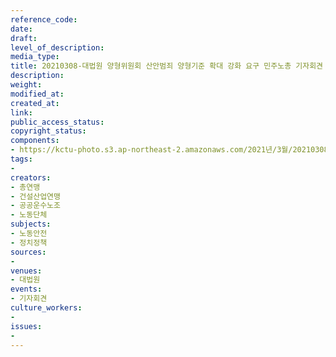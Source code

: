 ```yaml
---
reference_code: 
date: 
draft: 
level_of_description: 
media_type: 
title: 20210308-대법원 양형위원회 산안범죄 양형기준 확대 강화 요구 민주노총 기자회견
description: 
weight: 
modified_at: 
created_at: 
link: 
public_access_status: 
copyright_status: 
components:
- https://kctu-photo.s3.ap-northeast-2.amazonaws.com/2021년/3월/20210308-대법원+양형위원회+산안범죄+양형기준+확대+강화+요구+민주노총+기자회견/_1DX3684.jpg
tags:
- 
creators:
- 총연맹
- 건설산업연맹
- 공공운수노조
- 노동단체
subjects:
- 노동안전
- 정치정책
sources:
- 
venues:
- 대법원
events:
- 기자회견
culture_workers:
- 
issues:
- 
---
```

